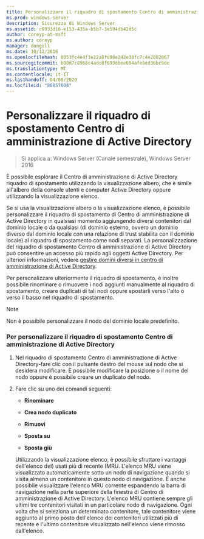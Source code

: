```yaml
---
title: Personalizzare il riquadro di spostamento Centro di amministrazione di Active Directory
ms.prod: windows-server
description: Sicurezza di Windows Server
ms.assetid: c9933d16-e153-435a-b5b7-3e594db42d5c
author: coreyp-at-msft
ms.author: coreyp
manager: dongill
ms.date: 10/12/2016
ms.openlocfilehash: 0053fc4e4f3e22a8fd98e242e38fc7c4e2002867
ms.sourcegitcommit: b00d7c8968c4adc8f699dbee694afe6ed36bc9de
ms.translationtype: MT
ms.contentlocale: it-IT
ms.lasthandoff: 04/08/2020
ms.locfileid: "80857004"
---
```

# <a name="customize-the-active-directory-administrative-center-navigation-pane"></a>Personalizzare il riquadro di spostamento Centro di amministrazione di Active Directory

>Si applica a: Windows Server (Canale semestrale), Windows Server 2016

  È possibile esplorare il Centro di amministrazione di Active Directory riquadro di spostamento utilizzando la visualizzazione albero, che è simile all'albero della console utenti e computer Active Directory oppure utilizzando la visualizzazione elenco.

 Se si usa la visualizzazione albero o la visualizzazione elenco, è possibile personalizzare il riquadro di spostamento di Centro di amministrazione di Active Directory in qualsiasi momento aggiungendo diversi contenitori dal dominio locale o da qualsiasi \(di dominio esterno, ovvero un dominio diverso dal dominio locale con una relazione di trust stabilita con il dominio locale\) al riquadro di spostamento come nodi separati. La personalizzazione del riquadro di spostamento Centro di amministrazione di Active Directory può consentire un accesso più rapido agli oggetti Active Directory. Per ulteriori informazioni, vedere [gestire domini diversi in centro di amministrazione di Active Directory](manage-different-domains-in-active-directory-administrative-center.md).

 Per personalizzare ulteriormente il riquadro di spostamento, è inoltre possibile rinominare o rimuovere i nodi aggiunti manualmente al riquadro di spostamento, creare duplicati di tali nodi oppure spostarli verso l'alto o verso il basso nel riquadro di spostamento.

> [!NOTE]
>  Non è possibile personalizzare il nodo del dominio locale predefinito.

### <a name="to-customize-the-active-directory-administrative-center-navigation-pane"></a>Per personalizzare il riquadro di spostamento Centro di amministrazione di Active Directory

1. Nel riquadro di spostamento Centro di amministrazione di Active Directory\-fare clic con il pulsante destro del mouse sul nodo che si desidera modificare. È possibile modificare la posizione o il nome del nodo oppure è possibile creare un duplicato del nodo.

2. Fare clic su uno dei comandi seguenti:

   -   **Rinominare**

   -   **Crea nodo duplicato**

   -   **Rimuovi**

   -   **Sposta su**

   -   **Sposta giù**

   Utilizzando la visualizzazione elenco, è possibile sfruttare i vantaggi dell'elenco dei\) usati più di recente \(MRU. L'elenco MRU viene visualizzato automaticamente sotto un nodo di navigazione quando si visita almeno un contenitore in questo nodo di navigazione. È anche possibile visualizzare l'elenco MRU corrente espandendo la barra di navigazione nella parte superiore della finestra di Centro di amministrazione di Active Directory. L'elenco MRU contiene sempre gli ultimi tre contenitori visitati in un particolare nodo di navigazione. Ogni volta che si seleziona un determinato contenitore, tale contenitore viene aggiunto al primo posto dell'elenco dei contenitori utilizzati più di recente e l'ultimo contenitore visualizzato nell'elenco viene rimosso dall'elenco.

  

